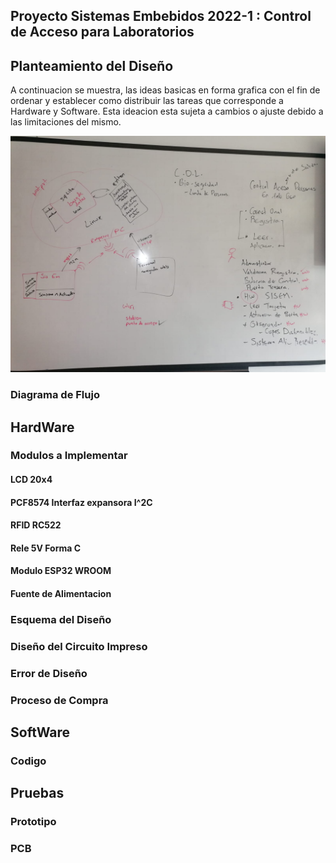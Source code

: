 ## Proyecto Sistemas Embebidos 2022-1 : Control de Acceso para Laboratorios
## Planteamiento del Diseño
A continuacion se muestra, las ideas basicas en forma grafica con el fin de ordenar y establecer como  distribuir las tareas que corresponde a Hardware y Software. Esta ideacion esta sujeta a cambios o ajuste debido a las limitaciones del mismo.

![IdeasBasicas](./Documentacion/Imagenes/Ideacion.jpeg)

### Diagrama de Flujo
## HardWare
### Modulos a Implementar
#### LCD 20x4
#### PCF8574 Interfaz expansora I^2C
#### RFID RC522
#### Rele 5V Forma C
#### Modulo ESP32 WROOM
#### Fuente de Alimentacion
### Esquema del Diseño
### Diseño del Circuito Impreso
### Error de Diseño
### Proceso de Compra
## SoftWare
### Codigo
## Pruebas
### Prototipo
### PCB
